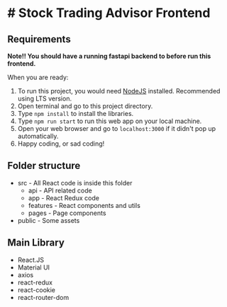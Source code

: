 # # Stock Trading Advisor Frontend

## Requirements

**Note!! You should have a running fastapi backend to before run this frontend.** 

When you are ready:

1. To run this project, you would need [NodeJS]("https://nodejs.org/en/") installed. Recommended using LTS version.
2. Open terminal and go to this project directory.
3. Type `npm install` to install the libraries.
4. Type `npm run start` to run this web app on your local machine.
5. Open your web browser and go to `localhost:3000` if it didn't pop up automatically.
6. Happy coding, or sad coding!

## Folder structure

- src - All React code is inside this folder
    - api - API related code
    - app - React Redux code
    - features - React components and utils
    - pages - Page components
- public - Some assets

## Main Library
- React.JS
- Material UI
- axios
- react-redux
- react-cookie
- react-router-dom

